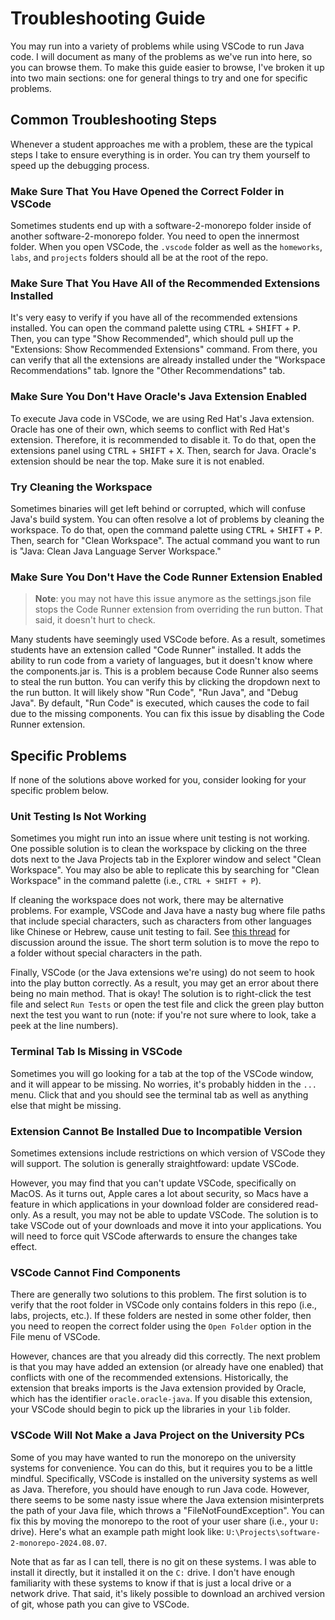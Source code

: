 # Troubleshooting Guide

You may run into a variety of problems while using VSCode to run Java code.
I will document as many of the problems as we've run into here, so you can
browse them. To make this guide easier to browse, I've broken it up into
two main sections: one for general things to try and one for specific
problems.

## Common Troubleshooting Steps

Whenever a student approaches me with a problem, these are the typical steps
I take to ensure everything is in order. You can try them yourself to
speed up the debugging process.

### Make Sure That You Have Opened the Correct Folder in VSCode

Sometimes students end up with a software-2-monorepo folder inside of another
software-2-monorepo folder. You need to open the innermost folder. When you open
VSCode, the `.vscode` folder as well as the `homeworks`, `labs`, and `projects`
folders should all be at the root of the repo.

### Make Sure That You Have All of the Recommended Extensions Installed

It's very easy to verify if you have all of the recommended extensions
installed. You can open the command palette using <kbd>CTRL</kbd> +
<kbd>SHIFT</kbd> + <kbd>P</kbd>. Then, you can type "Show Recommended",
which should pull up the "Extensions: Show Recommended Extensions" command.
From there, you can verify that all the extensions are already installed
under the "Workspace Recommendations" tab. Ignore the "Other Recommendations"
tab.

### Make Sure You Don't Have Oracle's Java Extension Enabled

To execute Java code in VSCode, we are using Red Hat's Java extension.
Oracle has one of their own, which seems to conflict with Red Hat's
extension. Therefore, it is recommended to disable it. To do that,
open the extensions panel using <kbd>CTRL</kbd> + <kbd>SHIFT</kbd> +
<kbd>X</kbd>. Then, search for Java. Oracle's extension should be near
the top. Make sure it is not enabled.

### Try Cleaning the Workspace

Sometimes binaries will get left behind or corrupted, which will confuse Java's
build system. You can often resolve a lot of problems by cleaning the workspace.
To do that, open the command palette using <kbd>CTRL</kbd> + <kbd>SHIFT</kbd> +
<kbd>P</kbd>. Then, search for "Clean Workspace". The actual command you want to
run is "Java: Clean Java Language Server Workspace."

### Make Sure You Don't Have the Code Runner Extension Enabled

> **Note**: you may not have this issue anymore as the settings.json file
> stops the Code Runner extension from overriding the run button. That said,
> it doesn't hurt to check.

Many students have seemingly used VSCode before. As a result, sometimes students
have an extension called "Code Runner" installed. It adds the ability to run
code from a variety of languages, but it doesn't know where the components.jar
is. This is a problem because Code Runner also seems to steal the run button.
You can verify this by clicking the dropdown next to the run button. It will
likely show "Run Code", "Run Java", and "Debug Java". By default, "Run Code" is
executed, which causes the code to fail due to the missing components. You can
fix this issue by disabling the Code Runner extension.

## Specific Problems

If none of the solutions above worked for you, consider looking for
your specific problem below.

### Unit Testing Is Not Working

Sometimes you might run into an issue where unit testing is not working.
One possible solution is to clean the workspace by clicking on the
three dots next to the Java Projects tab in the Explorer window and select
"Clean Workspace". You may also be able to replicate this by searching
for "Clean Workspace" in the command palette (i.e., `CTRL + SHIFT + P`).

If cleaning the workspace does not work, there may be alternative problems.
For example, VSCode and Java have a nasty bug where file paths that include
special characters, such as characters from other languages like Chinese or
Hebrew, cause unit testing to fail. See
[this thread](https://github.com/microsoft/vscode-java-test/issues/1159)
for discussion around the issue. The short term solution is to move the repo to
a folder without special characters in the path.

Finally, VSCode (or the Java extensions we're using) do not seem to hook into
the play button correctly. As a result, you may get an error about there being
no main method. That is okay! The solution is to right-click the test file and
select `Run Tests` or open the test file and click the green play button next
the test you want to run (note: if you're not sure where to look, take a peek
at the line numbers).

### Terminal Tab Is Missing in VSCode

Sometimes you will go looking for a tab at the top of the VSCode window, and
it will appear to be missing. No worries, it's probably hidden in the `...`
menu. Click that and you should see the terminal tab as well as anything else
that might be missing.

### Extension Cannot Be Installed Due to Incompatible Version

Sometimes extensions include restrictions on which version of VSCode
they will support. The solution is generally straightfoward: update
VSCode.

However, you may find that you can't update VSCode, specifically on MacOS.
As it turns out, Apple cares a lot about security, so Macs have a feature in
which applications in your download folder are considered read-only. As a
result, you may not be able to update VSCode. The solution is to take VSCode
out of your downloads and move it into your applications. You will need to
force quit VSCode afterwards to ensure the changes take effect.

### VSCode Cannot Find Components

There are generally two solutions to this problem. The first solution is to
verify that the root folder in VSCode only contains folders in this repo
(i.e., labs, projects, etc.). If these folders are nested in some other folder,
then you need to reopen the correct folder using the `Open Folder` option
in the File menu of VSCode.

However, chances are that you already did this correctly. The next problem
is that you may have added an extension (or already have one enabled) that
conflicts with one of the recommended extensions. Historically, the extension
that breaks imports is the Java extension provided by Oracle, which has the
identifier `oracle.oracle-java`. If you disable this extension, your VSCode
should begin to pick up the libraries in your `lib` folder.

### VSCode Will Not Make a Java Project on the University PCs

Some of you may have wanted to run the monorepo on the university systems
for convenience. You can do this, but it requires you to be a little mindful.
Specifically, VSCode is installed on the university systems as well as Java.
Therefore, you should have enough to run Java code. However, there seems to
be some nasty issue where the Java extension misinterprets the path of your
Java file, which throws a "FileNotFoundException". You can fix this by
moving the monorepo to the root of your user share (i.e., your `U:` drive).
Here's what an example path might look like:
`U:\Projects\software-2-monorepo-2024.08.07`.

Note that as far as I can tell, there is no git on these systems. I was able
to install it directly, but it installed it on the `C:` drive. I don't have
enough familiarity with these systems to know if that is just a local drive
or a network drive. That said, it's likely possible to download an archived
version of git, whose path you can give to VSCode.
